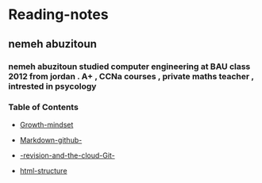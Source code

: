 # Reading-notes
## nemeh abuzitoun

### nemeh abuzitoun studied computer engineering at BAU class 2012 from jordan . A+ , CCNa courses , private maths teacher , intrested in psycology



###  **Table of Contents**
- [Growth-mindset ]( https://nemeh-abuzitoun.github.io/Growth-mindset/)  

- [Markdown-github-](https://nemeh-abuzitoun.github.io/Markdown-github-/) 
 
- [-revision-and-the-cloud-Git-](https://nemeh-abuzitoun.github.io/-revision-and-the-cloud-Git-/)  

- [html-structure](https://nemeh-abuzitoun.github.io/html-structure/)  


